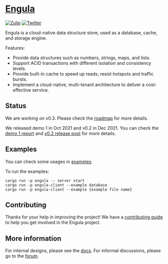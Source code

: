 # [Engula](https://engula.io)

[![Zulip][zulip-badge]][zulip-url]
[![Twitter][twitter-badge]][twitter-url]

[zulip-badge]: https://img.shields.io/badge/Zulip-chat-brightgreen?style=flat-square&logo=zulip
[zulip-url]: https://engula.zulipchat.com
[twitter-badge]: https://img.shields.io/twitter/follow/engulaio?style=flat-square&logo=twitter&color=brightgreen
[twitter-url]: https://twitter.com/intent/follow?screen_name=engulaio

Engula is a cloud-native data structure store, used as a database, cache, and storage engine.

Features:

- Provide data structures such as numbers, strings, maps, and lists.
- Support ACID transactions with different isolation and consistency levels.
- Provide built-in cache to speed up reads, resist hotspots and traffic bursts.
- Implement a cloud-native, multi-tenant architecture to deliver a cost-effective service.

## Status

We are working on v0.3. Please check the [roadmap][roadmap] for more details.

[roadmap]: https://github.com/engula/engula/issues/359

We released demo 1 in Oct 2021 and v0.2 in Dec 2021. You can check the [demo 1 report](https://engula.com/posts/demo-1/) and [v0.2 release post](https://engula.io/posts/release-0.2/) for more details.

## Examples

You can check some usages in [examples](src/client/examples).

To run the examples:

```
cargo run -p engula -- server start
cargo run -p engula-client --example database
cargo run -p engula-client --example {example file name}
```

## Contributing

Thanks for your help in improving the project! We have a [contributing guide](CONTRIBUTING.md) to help you get involved in the Engula project.

## More information

For internal designs, please see the [docs](docs). For informal discussions, please go to the [forum](https://github.com/engula/engula/discussions).

